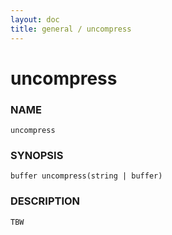 ```yaml
---
layout: doc
title: general / uncompress
---
```

# uncompress

### NAME

    uncompress

### SYNOPSIS

    buffer uncompress(string | buffer)

### DESCRIPTION

    TBW

